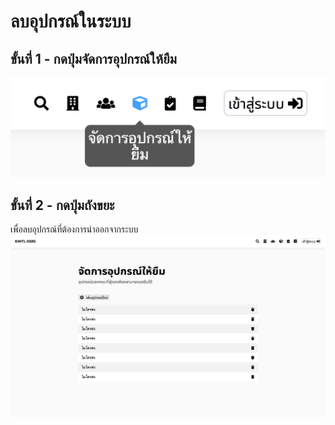 # ลบอุปกรณ์ในระบบ
## ขั้นที่ 1 - กดปุ่มจัดการอุปกรณ์ให้ยืม
![](../img/navigation-bar/manage-equipment-button.png)

## ขั้นที่ 2 - กดปุ่มถังขยะ
เพื่อลบอุปกรณ์ที่ต้องการนำออกจากระบบ
![](../img/manage-equipment/simple.png)
